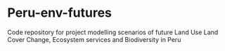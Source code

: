 # Peru-env-futures
 Code repository for project modelling scenarios of future Land Use Land Cover Change, Ecosystem services and Biodiversity in Peru 
